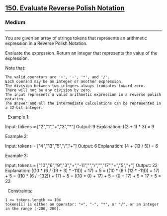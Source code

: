 <h2><a href="https://leetcode.com/problems/evaluate-reverse-polish-notation/">150. Evaluate Reverse Polish Notation</a></h2><h3>Medium</h3><hr>You are given an array of strings tokens that represents an arithmetic expression in a Reverse Polish Notation.

Evaluate the expression. Return an integer that represents the value of the expression.

Note that:


	The valid operators are '+', '-', '*', and '/'.
	Each operand may be an integer or another expression.
	The division between two integers always truncates toward zero.
	There will not be any division by zero.
	The input represents a valid arithmetic expression in a reverse polish notation.
	The answer and all the intermediate calculations can be represented in a 32-bit integer.


 
Example 1:

Input: tokens = ["2","1","+","3","*"]
Output: 9
Explanation: ((2 + 1) * 3) = 9


Example 2:

Input: tokens = ["4","13","5","/","+"]
Output: 6
Explanation: (4 + (13 / 5)) = 6


Example 3:

Input: tokens = ["10","6","9","3","+","-11","*","/","*","17","+","5","+"]
Output: 22
Explanation: ((10 * (6 / ((9 + 3) * -11))) + 17) + 5
= ((10 * (6 / (12 * -11))) + 17) + 5
= ((10 * (6 / -132)) + 17) + 5
= ((10 * 0) + 17) + 5
= (0 + 17) + 5
= 17 + 5
= 22


 
Constraints:


	1 <= tokens.length <= 104
	tokens[i] is either an operator: "+", "-", "*", or "/", or an integer in the range [-200, 200].

